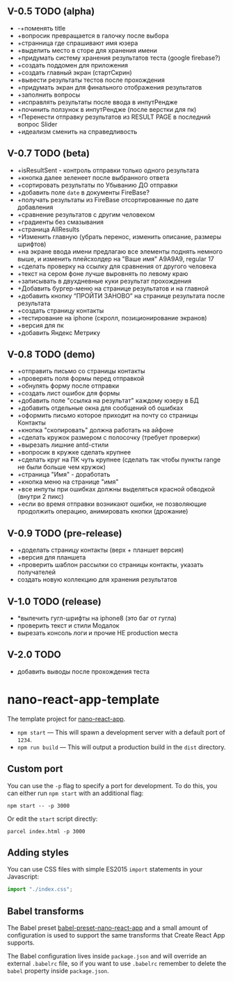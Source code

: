 ## V-0.5 TODO (alpha)
- -+поменять title
- +вопросик превращается в галочку после выбора 
- +странница где спрашивают имя юзера
- +выделить место в сторе для хранения имени
- +придумать систему хранения результатов теста (google firebase?)
- +создать поддомен для приложения
- +создать главный экран (стартСкрин)
- +вывести результаты тестов после прохождения
- +придумать экран для финального отображения результатов
- +заполнить вопросы
- +исправлять результаты после ввода в инпутРендже
- +починить ползунок в инпутРендже (после верстки для пк)
- +Перенести отправку результатов из RESULT PAGE в последний вопрос Slider
- +идеализм сменить на справедливость

## V-0.7 TODO (beta)
- +isResultSent - контроль отправки только одного результата
- +кнопка далее зеленеет после выбранного ответа
- +сортировать результаты по Убыванию ДО отправки
- +добавить поле `date` в документы FireBase?
- +получать результаты из FireBase отсортированные по дате добавления
- +сравнение результатов с другим человеком
- +градиенты без смазывания
- +страница AllResults
- +Изменить главную (убрать перенос, изменить описание, размеры шрифтов)
- +на экране ввода имени предлагаю все элементы поднять немного выше, и изменить плейсхолдер на "Ваше имя" A9A9A9, regular 17
- +сделать проверку на ссылку для сравнения от другого человека
- +текст на сером фоне лучше выровнять по левому краю
- +записывать в двухдневные куки результат прохождения
- +Добавить бургер-меню на странице результатов и на главной
- +добавить кнопку “ПРОЙТИ ЗАНОВО” на странице результата после результата
- +создать страницу контакты
- +тестирование на iphone (скролл, позиционирование экранов) 
- +версия для пк
- +добавить Яндекс Метрику 

## V-0.8 TODO (demo)
- +отправить письмо со страницы контакты
- +проверять поля формы перед отправкой
- +обнулять форму после отправки
- +создать лист ошибок для формы
- +добавить поле "ссылка на результат" каждому юзеру в БД
- +добавить отдельные окна для сообщений об ошибках
- +оформить письмо которое приходит на почту со страницы Контакты
- +кнопка "скопировать" должна работать на айфоне
- +сделать кружок размером с полосочку (требует проверки)
- +вырезать лишние antd-стили 
- +вопросик в кружке сделать крупнее
- +сделать круг на ПК чуть крупнее (сделать так чтобы пункты range не были больше чем кружок)
- +страница "Имя" - доработать
- +кнопка меню на странице "имя"
- +все инпуты при ошибках должны выделяться красной обводкой (внутри 2 пикс)
- +если во время отправки возникают ошибки, не позволяющие продолжить операцию, анимировать кнопки (дрожание)

## V-0.9 TODO (pre-release)
- +доделать страницу контакты (верх + планшет версия)
- +версия для планшета
- +проверить шаблон рассылки со страницы контакты, указать получателей
- создать новую коллекцию для хранения результатов

## V-1.0 TODO (release)
- *вылечить гугл-шрифты на iphone8 (это баг от гугла) 
- проверить текст и стили Модалок
- вырезать консоль логи и прочие НЕ production места 

## V-2.0 TODO
- добавить выводы после прохождения теста


# nano-react-app-template

The template project for [nano-react-app](https://github.com/adrianmcli/nano-react-app).

- `npm start` — This will spawn a development server with a default port of `1234`.
- `npm run build` — This will output a production build in the `dist` directory.

## Custom port

You can use the `-p` flag to specify a port for development. To do this, you can either run `npm start` with an additional flag:

```
npm start -- -p 3000
```

Or edit the `start` script directly:

```
parcel index.html -p 3000
```

## Adding styles

You can use CSS files with simple ES2015 `import` statements in your Javascript:

```js
import "./index.css";
```

## Babel transforms

The Babel preset [babel-preset-nano-react-app](https://github.com/adrianmcli/babel-preset-nano-react-app) and a small amount of configuration is used to support the same transforms that Create React App supports.

The Babel configuration lives inside `package.json` and will override an external `.babelrc` file, so if you want to use `.babelrc` remember to delete the `babel` property inside `package.json`.
